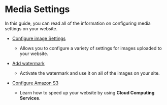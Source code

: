 # Media Settings

In this guide, you can read all of the information on configuring media settings on your website.

*   [Configure image Settings](Media-settings-configure-image-settings.md)

    -  Allows you to configure a variety of settings for images uploaded to your website.

*   [Add watermark](Media-settings-add-watermark.md)

     -    Activate the watermark and use it on all of the images on your site.

*   [Configure Amazon S3](Media-settings-amazon-s3.md)

     -  Learn how to speed up your website by using **Cloud Computing Services**.
